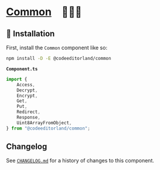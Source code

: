 # [Common] 👨🏻‍🏭

## 🚀 Installation

First, install the `Common` component like so:

```sh
npm install -D -E @codeeditorland/common
```

**`Component.ts`**

```ts
import {
	Access,
	Decrypt,
	Encrypt,
	Get,
	Put,
	Redirect,
	Response,
	Uint8ArrayFromObject,
} from "@codeeditorland/common";
```

[Common]: HTTPS://npmjs.org/@codeeditorland/common

## Changelog

See [`CHANGELOG.md`](CHANGELOG.md) for a history of changes to this component.
